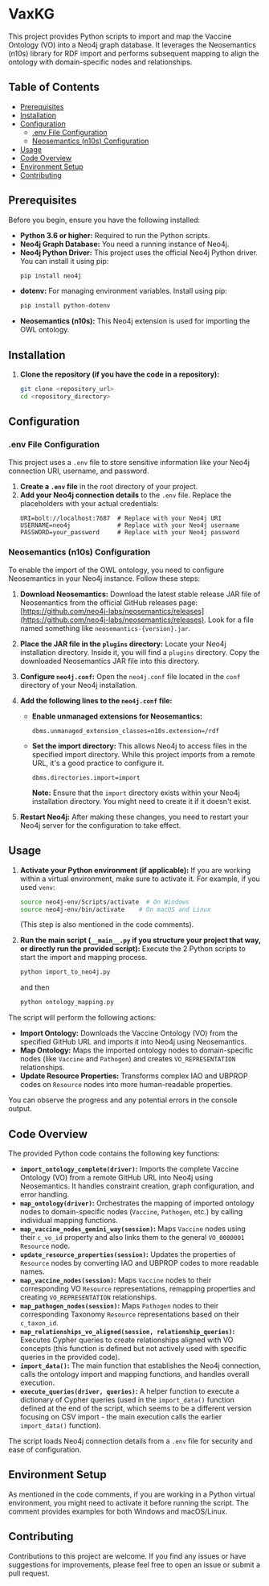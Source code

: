 # VaxKG

This project provides Python scripts to import and map the Vaccine Ontology (VO) into a Neo4j graph database. It leverages the Neosemantics (n10s) library for RDF import and performs subsequent mapping to align the ontology with domain-specific nodes and relationships.

## Table of Contents

* [Prerequisites](#prerequisites)
* [Installation](#installation)
* [Configuration](#configuration)
    * [.env File Configuration](#env-file-configuration)
    * [Neosemantics (n10s) Configuration](#neosemantics-n10s-configuration)
* [Usage](#usage)
* [Code Overview](#code-overview)
* [Environment Setup](#environment-setup)
* [Contributing](#contributing)

## Prerequisites

Before you begin, ensure you have the following installed:

* **Python 3.6 or higher:** Required to run the Python scripts.
* **Neo4j Graph Database:** You need a running instance of Neo4j.
* **Neo4j Python Driver:** This project uses the official Neo4j Python driver. You can install it using pip:
    ```bash
    pip install neo4j
    ```
* **dotenv:** For managing environment variables. Install using pip:
    ```bash
    pip install python-dotenv
    ```
* **Neosemantics (n10s):** This Neo4j extension is used for importing the OWL ontology.

## Installation

1.  **Clone the repository (if you have the code in a repository):**
    ```bash
    git clone <repository_url>
    cd <repository_directory>
    ```

## Configuration

### .env File Configuration

This project uses a `.env` file to store sensitive information like your Neo4j connection URI, username, and password.

1.  **Create a `.env` file** in the root directory of your project.
2.  **Add your Neo4j connection details** to the `.env` file. Replace the placeholders with your actual credentials:
    ```dotenv
    URI=bolt://localhost:7687  # Replace with your Neo4j URI
    USERNAME=neo4j             # Replace with your Neo4j username
    PASSWORD=your_password     # Replace with your Neo4j password
    ```

### Neosemantics (n10s) Configuration

To enable the import of the OWL ontology, you need to configure Neosemantics in your Neo4j instance. Follow these steps:

1.  **Download Neosemantics:** Download the latest stable release JAR file of Neosemantics from the official GitHub releases page: [https://github.com/neo4j-labs/neosemantics/releases](https://github.com/neo4j-labs/neosemantics/releases). Look for a file named something like `neosemantics-{version}.jar`.

2.  **Place the JAR file in the `plugins` directory:** Locate your Neo4j installation directory. Inside it, you will find a `plugins` directory. Copy the downloaded Neosemantics JAR file into this directory.

3.  **Configure `neo4j.conf`:** Open the `neo4j.conf` file located in the `conf` directory of your Neo4j installation.

4.  **Add the following lines to the `neo4j.conf` file:**

    * **Enable unmanaged extensions for Neosemantics:**
        ```
        dbms.unmanaged_extension_classes=n10s.extension=/rdf
        ```
    * **Set the import directory:** This allows Neo4j to access files in the specified import directory. While this project imports from a remote URL, it's a good practice to configure it.
        ```
        dbms.directories.import=import
        ```
        **Note:** Ensure that the `import` directory exists within your Neo4j installation directory. You might need to create it if it doesn't exist.

5.  **Restart Neo4j:** After making these changes, you need to restart your Neo4j server for the configuration to take effect.

## Usage

1.  **Activate your Python environment (if applicable):** If you are working within a virtual environment, make sure to activate it. For example, if you used `venv`:
    ```bash
    source neo4j-env/Scripts/activate  # On Windows
    source neo4j-env/bin/activate    # On macOS and Linux
    ```
    (This step is also mentioned in the code comments).

2.  **Run the main script (`__main__.py` if you structure your project that way, or directly run the provided script):** Execute the 2 Python scripts to start the import and mapping process.
    ```bash
    python import_to_neo4j.py
    ```
    and then
    ```bash
    python ontology_mapping.py
    ```

The script will perform the following actions:

* **Import Ontology:** Downloads the Vaccine Ontology (VO) from the specified GitHub URL and imports it into Neo4j using Neosemantics.
* **Map Ontology:** Maps the imported ontology nodes to domain-specific nodes (like `Vaccine` and `Pathogen`) and creates `VO_REPRESENTATION` relationships.
* **Update Resource Properties:** Transforms complex IAO and UBPROP codes on `Resource` nodes into more human-readable properties.

You can observe the progress and any potential errors in the console output.

## Code Overview

The provided Python code contains the following key functions:

* **`import_ontology_complete(driver)`:** Imports the complete Vaccine Ontology (VO) from a remote GitHub URL into Neo4j using Neosemantics. It handles constraint creation, graph configuration, and error handling.
* **`map_ontology(driver)`:** Orchestrates the mapping of imported ontology nodes to domain-specific nodes (`Vaccine`, `Pathogen`, etc.) by calling individual mapping functions.
* **`map_vaccine_nodes_gemini_way(session)`:** Maps `Vaccine` nodes using their `c_vo_id` property and also links them to the general `VO_0000001` `Resource` node.
* **`update_resource_properties(session)`:** Updates the properties of `Resource` nodes by converting IAO and UBPROP codes to more readable names.
* **`map_vaccine_nodes(session)`:** Maps `Vaccine` nodes to their corresponding VO `Resource` representations, remapping properties and creating `VO_REPRESENTATION` relationships.
* **`map_pathogen_nodes(session)`:** Maps `Pathogen` nodes to their corresponding Taxonomy `Resource` representations based on their `c_taxon_id`.
* **`map_relationships_vo_aligned(session, relationship_queries)`:** Executes Cypher queries to create relationships aligned with VO concepts (this function is defined but not actively used with specific queries in the provided code).
* **`import_data()`:** The main function that establishes the Neo4j connection, calls the ontology import and mapping functions, and handles overall execution.
* **`execute_queries(driver, queries)`:** A helper function to execute a dictionary of Cypher queries (used in the `import_data()` function defined at the end of the script, which seems to be a different version focusing on CSV import - the main execution calls the earlier `import_data()` function).

The script loads Neo4j connection details from a `.env` file for security and ease of configuration.

## Environment Setup

As mentioned in the code comments, if you are working in a Python virtual environment, you might need to activate it before running the script. The comment provides examples for both Windows and macOS/Linux.

## Contributing

Contributions to this project are welcome. If you find any issues or have suggestions for improvements, please feel free to open an issue or submit a pull request.
